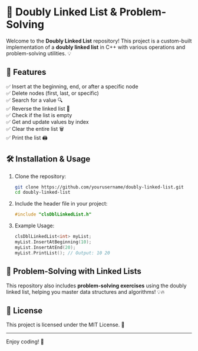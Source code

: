 # 🚀 Doubly Linked List & Problem-Solving

Welcome to the **Doubly Linked List** repository! This project is a custom-built implementation of a **doubly linked list** in C++ with various operations and problem-solving utilities. 💡

## 📌 Features

✅ Insert at the beginning, end, or after a specific node  
✅ Delete nodes (first, last, or specific)  
✅ Search for a value 🔍  
✅ Reverse the linked list 🔄  
✅ Check if the list is empty  
✅ Get and update values by index  
✅ Clear the entire list 🗑️  
✅ Print the list 🖨️  

## 🛠️ Installation & Usage

1. Clone the repository:
   ```sh
   git clone https://github.com/yourusername/doubly-linked-list.git
   cd doubly-linked-list
   ```
2. Include the header file in your project:
   ```cpp
   #include "clsDblLinkedList.h"
   ```
3. Example Usage:
   ```cpp
   clsDblLinkedList<int> myList;
   myList.InsertAtBeginning(10);
   myList.InsertAtEnd(20);
   myList.PrintList(); // Output: 10 20
   ```

## 🎯 Problem-Solving with Linked Lists
This repository also includes **problem-solving exercises** using the doubly linked list, helping you master data structures and algorithms! 💡🔥

## 📜 License
This project is licensed under the MIT License. 📝

---

Enjoy coding! 🚀

